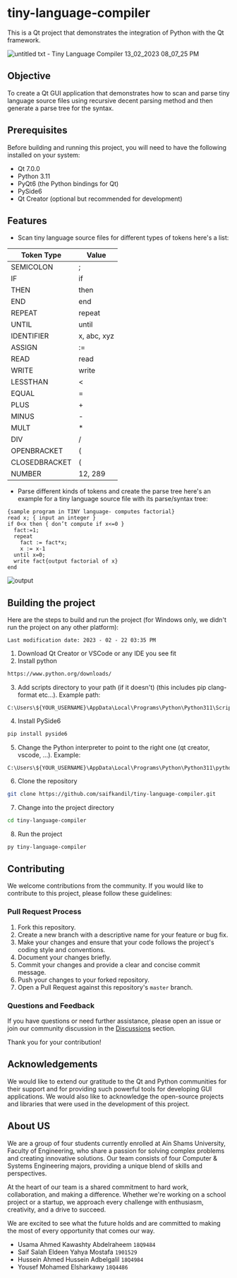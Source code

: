 # tiny-language-compiler

This is a Qt project that demonstrates the integration of Python with the Qt framework.

![untitled txt - Tiny Language Compiler 13_02_2023 08_07_25 PM](https://user-images.githubusercontent.com/74428638/218539675-306a2e0a-9574-4bb5-b95e-1bf0ba6bd312.png)

## Objective

To create a Qt GUI application that demonstrates how to scan and parse tiny language source files using recursive decent parsing method and then generate a parse tree for the syntax.

## Prerequisites

Before building and running this project, you will need to have the following installed on your system:

- Qt 7.0.0
- Python 3.11
- PyQt6 (the Python bindings for Qt)
- PySide6
- Qt Creator (optional but recommended for development)

## Features

- Scan tiny language source files for different types of tokens here's a list:

| Token Type    | Value         |
| ------------- | ------------- |
| SEMICOLON     |      ;        |
| IF            |      if       |
| THEN          |     then      |
| END           | end           |
| REPEAT        | repeat        |
| UNTIL         | until         |
| IDENTIFIER    | x, abc, xyz   |
| ASSIGN        | :=            |
| READ          | read          |
| WRITE         | write         |
| LESSTHAN      | <             |
| EQUAL         | =             |
| PLUS          | +             |
| MINUS         | -             |
| MULT          | *             |
| DIV           | /             |
| OPENBRACKET   | (             |
| CLOSEDBRACKET | (             |
| NUMBER        | 12, 289       |

- Parse different kinds of tokens and create the parse tree here's an example for a tiny language source file with its parse/syntax tree:
```
{sample program in TINY language- computes factorial}
read x; { input an integer }
if 0<x then { don’t compute if x<=0 }
  fact:=1;
  repeat
    fact := fact*x;
    x := x-1
  until x=0;
  write fact{output factorial of x}
end
```
![output](https://user-images.githubusercontent.com/74428638/209871795-8f308d82-aeb8-4b91-8099-0ba3cba14ea2.png)

## Building the project

Here are the steps to build and run the project (for Windows only, we didn't run the project on any other platform):

```
Last modification date: 2023 - 02 - 22 03:35 PM
```
1. Download Qt Creator or VSCode or any IDE you see fit
2. Install python
```bash
https://www.python.org/downloads/
```
3. Add scripts directory to your path (if it doesn't) (this includes pip clang-format etc...). Example path: 
```
C:\Users\${YOUR_USERNAME}\AppData\Local\Programs\Python\Python311\Scripts
```
4. Install PySide6
```bash
pip install pyside6
```
5. Change the Python interpreter to point to the right one (qt creator, vscode, ...). Example: 
```
C:\Users\${YOUR_USERNAME}\AppData\Local\Programs\Python\Python311\python.exe
```
6. Clone the repository
```bash
git clone https://github.com/saifkandil/tiny-language-compiler.git
```
7. Change into the project directory
```bash
cd tiny-language-compiler
```
8. Run the project
```bash
py tiny-language-compiler
```

## Contributing

We welcome contributions from the community. If you would like to contribute to this project, please follow these guidelines:

### Pull Request Process

1. Fork this repository.
2. Create a new branch with a descriptive name for your feature or bug fix.
3. Make your changes and ensure that your code follows the project's coding style and conventions.
4. Document your changes briefly.
5. Commit your changes and provide a clear and concise commit message.
6. Push your changes to your forked repository.
7. Open a Pull Request against this repository's `master` branch.

### Questions and Feedback

If you have questions or need further assistance, please open an issue or join our community discussion in the [Discussions](https://github.com/k0T0z/tiny-language-compiler/discussions) section.

Thank you for your contribution!

## Acknowledgements

We would like to extend our gratitude to the Qt and Python communities for their support and for providing such powerful tools for developing GUI applications. We would also like to acknowledge the open-source projects and libraries that were used in the development of this project.

## About US

We are a group of four students currently enrolled at Ain Shams University, Faculty of Engineering, who share a passion for solving complex problems and creating innovative solutions. Our team consists of four Computer & Systems Engineering majors, providing a unique blend of skills and perspectives.

At the heart of our team is a shared commitment to hard work, collaboration, and making a difference. Whether we're working on a school project or a startup, we approach every challenge with enthusiasm, creativity, and a drive to succeed.

We are excited to see what the future holds and are committed to making the most of every opportunity that comes our way.

- Usama Ahmed Kawashty Abdelraheem ``18Q9484``
- Saif Salah Eldeen Yahya Mostafa ``1901529``
- Hussein Ahmed Hussein Adbelgalil ``18Q4984``
- Yousef Mohamed Elsharkawy ``18Q4486``
